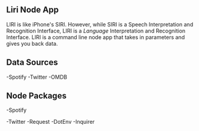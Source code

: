 ## Liri Node App

LIRI is like iPhone's SIRI. However, while SIRI is a Speech Interpretation and Recognition Interface, LIRI is a _Language_ Interpretation and Recognition Interface. LIRI is a command line node app that takes in parameters and gives you back data.

## Data Sources
-Spotify
-Twitter
-OMDB

## Node Packages

-Spotify

-Twitter
-Request
-DotEnv
-Inquirer
  
